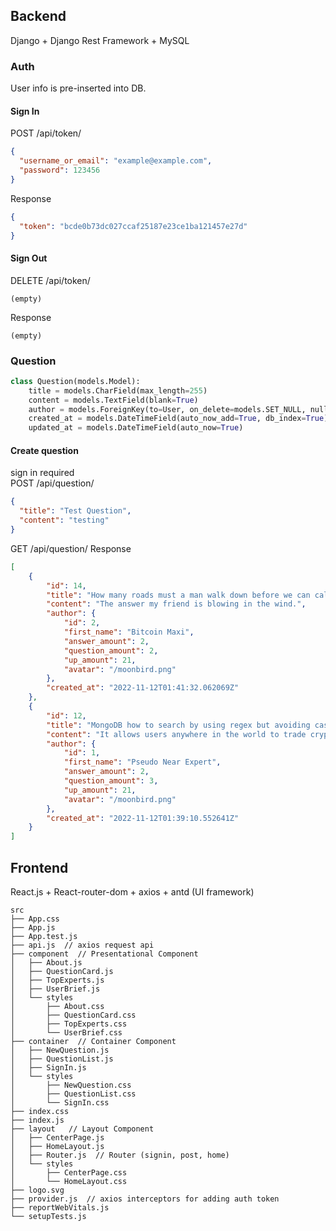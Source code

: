 ## Backend
Django + Django Rest Framework + MySQL
### Auth 
User info is pre-inserted into DB.
#### Sign In  
POST /api/token/
```json
{
  "username_or_email": "example@example.com",
  "password": 123456
}
```
Response
```json
{
  "token": "bcde0b73dc027ccaf25187e23ce1ba121457e27d"
}
```
#### Sign Out
DELETE /api/token/
```
(empty)
```
Response
```
(empty)
```

### Question
```python
class Question(models.Model):
    title = models.CharField(max_length=255)
    content = models.TextField(blank=True)
    author = models.ForeignKey(to=User, on_delete=models.SET_NULL, null=True)
    created_at = models.DateTimeField(auto_now_add=True, db_index=True)
    updated_at = models.DateTimeField(auto_now=True)
```
#### Create question  
sign in required  
POST /api/question/
```json
{
  "title": "Test Question",
  "content": "testing"
}
```

GET /api/question/
Response
```json
[
    {
        "id": 14,
        "title": "How many roads must a man walk down before we can call him a man?",
        "content": "The answer my friend is blowing in the wind.",
        "author": {
            "id": 2,
            "first_name": "Bitcoin Maxi",
            "answer_amount": 2,
            "question_amount": 2,
            "up_amount": 21,
            "avatar": "/moonbird.png"
        },
        "created_at": "2022-11-12T01:41:32.062069Z"
    },
    {
        "id": 12,
        "title": "MongoDB how to search by using regex but avoiding case sensitive?",
        "content": "It allows users anywhere in the world to trade crypto without an intermediary. UNI, the governance token that allows users to vote on key protocol changes, is one of the largest cryptocurrencies by market cap.",
        "author": {
            "id": 1,
            "first_name": "Pseudo Near Expert",
            "answer_amount": 2,
            "question_amount": 3,
            "up_amount": 21,
            "avatar": "/moonbird.png"
        },
        "created_at": "2022-11-12T01:39:10.552641Z"
    }
]
```

## Frontend
React.js + React-router-dom + axios + antd (UI framework)
```text
src
├── App.css 
├── App.js 
├── App.test.js
├── api.js  // axios request api
├── component  // Presentational Component
│   ├── About.js
│   ├── QuestionCard.js 
│   ├── TopExperts.js  
│   ├── UserBrief.js
│   └── styles
│       ├── About.css
│       ├── QuestionCard.css
│       ├── TopExperts.css
│       └── UserBrief.css
├── container  // Container Component
│   ├── NewQuestion.js
│   ├── QuestionList.js
│   ├── SignIn.js
│   └── styles
│       ├── NewQuestion.css
│       ├── QuestionList.css
│       └── SignIn.css
├── index.css
├── index.js
├── layout   // Layout Component
│   ├── CenterPage.js
│   ├── HomeLayout.js
│   ├── Router.js  // Router (signin, post, home)
│   └── styles
│       ├── CenterPage.css
│       └── HomeLayout.css
├── logo.svg
├── provider.js  // axios interceptors for adding auth token
├── reportWebVitals.js
└── setupTests.js
```